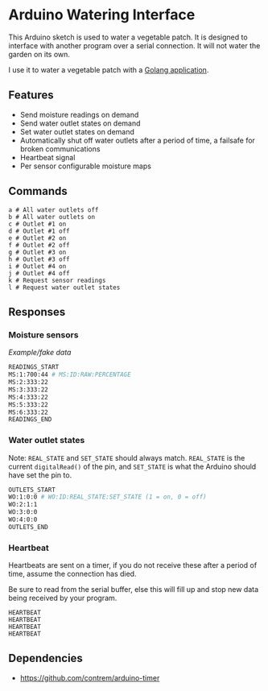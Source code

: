 # Arduino Watering Interface

This Arduino sketch is used to water a vegetable patch. It is designed to interface with another program over a serial connection. It will not water the garden on its own.

I use it to water a vegetable patch with a [Golang application](https://github.com/mewejo/go-watering).

## Features

* Send moisture readings on demand
* Send water outlet states on demand
* Set water outlet states on demand
* Automatically shut off water outlets after a period of time, a failsafe for broken communications
* Heartbeat signal
* Per sensor configurable moisture maps

## Commands

```
a # All water outlets off
b # All water outlets on
c # Outlet #1 on
d # Outlet #1 off
e # Outlet #2 on
f # Outlet #2 off
g # Outlet #3 on
h # Outlet #3 off
i # Outlet #4 on
j # Outlet #4 off
k # Request sensor readings
l # Request water outlet states
```

## Responses

### Moisture sensors

_Example/fake data_

```bash
READINGS_START
MS:1:700:44 # MS:ID:RAW:PERCENTAGE
MS:2:333:22
MS:3:333:22
MS:4:333:22
MS:5:333:22
MS:6:333:22
READINGS_END
```
### Water outlet states

Note: `REAL_STATE` and `SET_STATE` should always match. `REAL_STATE` is the current `digitalRead()` of the pin, and `SET_STATE` is what the Arduino should have set the pin to.

```bash
OUTLETS_START
WO:1:0:0 # WO:ID:REAL_STATE:SET_STATE (1 = on, 0 = off)
WO:2:1:1
WO:3:0:0
WO:4:0:0
OUTLETS_END
```

### Heartbeat

Heartbeats  are sent on a timer, if you do not receive these after a period of time, assume the connection has died.

Be sure to read from the serial buffer, else this will fill up and stop new data being received by your program.

```
HEARTBEAT
HEARTBEAT
HEARTBEAT
HEARTBEAT
```

## Dependencies

* https://github.com/contrem/arduino-timer

